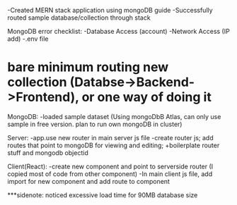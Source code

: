 -Created MERN stack application using mongoDB guide
-Successfully routed sample database/collection through stack

MongoDB error checklist:
-Database Access (account)
-Network Access (IP add)
-.env file

bare minimum routing new collection (Databse->Backend->Frontend), or one way of doing it
============================================================================
MongoDB:
-loaded sample dataset (Using mongoDbB Atlas, can only use sample in free version. plan to run own mongoDB in cluster)

Server:
-app.use new router in main server js file
-create router js; add routes that point to mongoDB for viewing and editing; +boilerplate router stuff and mongodb objectid

Client(React):
-create new component and point to serverside router (I copied most of code from other component)
-In main client js file, add import for new component and add route to component


***sidenote: noticed excessive load time for 90MB database size
